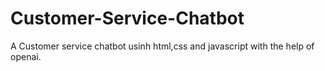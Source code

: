 # Customer-Service-Chatbot
A Customer service chatbot usinh html,css and javascript with the help of openai.
